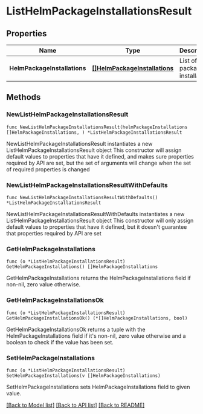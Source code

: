 # ListHelmPackageInstallationsResult

## Properties

Name | Type | Description | Notes
------------ | ------------- | ------------- | -------------
**HelmPackageInstallations** | [**[]HelmPackageInstallations**](HelmPackageInstallations.md) | List of Helm package installations | 

## Methods

### NewListHelmPackageInstallationsResult

`func NewListHelmPackageInstallationsResult(helmPackageInstallations []HelmPackageInstallations, ) *ListHelmPackageInstallationsResult`

NewListHelmPackageInstallationsResult instantiates a new ListHelmPackageInstallationsResult object
This constructor will assign default values to properties that have it defined,
and makes sure properties required by API are set, but the set of arguments
will change when the set of required properties is changed

### NewListHelmPackageInstallationsResultWithDefaults

`func NewListHelmPackageInstallationsResultWithDefaults() *ListHelmPackageInstallationsResult`

NewListHelmPackageInstallationsResultWithDefaults instantiates a new ListHelmPackageInstallationsResult object
This constructor will only assign default values to properties that have it defined,
but it doesn't guarantee that properties required by API are set

### GetHelmPackageInstallations

`func (o *ListHelmPackageInstallationsResult) GetHelmPackageInstallations() []HelmPackageInstallations`

GetHelmPackageInstallations returns the HelmPackageInstallations field if non-nil, zero value otherwise.

### GetHelmPackageInstallationsOk

`func (o *ListHelmPackageInstallationsResult) GetHelmPackageInstallationsOk() (*[]HelmPackageInstallations, bool)`

GetHelmPackageInstallationsOk returns a tuple with the HelmPackageInstallations field if it's non-nil, zero value otherwise
and a boolean to check if the value has been set.

### SetHelmPackageInstallations

`func (o *ListHelmPackageInstallationsResult) SetHelmPackageInstallations(v []HelmPackageInstallations)`

SetHelmPackageInstallations sets HelmPackageInstallations field to given value.



[[Back to Model list]](../README.md#documentation-for-models) [[Back to API list]](../README.md#documentation-for-api-endpoints) [[Back to README]](../README.md)


